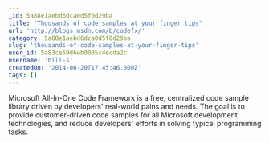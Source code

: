 ```yaml
---
_id: 5a88e1aebd6dca0d5f0d29ba
title: "Thousands of code samples at your finger tips"
url: 'http://blogs.msdn.com/b/codefx/'
category: 5a88e1aebd6dca0d5f0d29ba
slug: 'thousands-of-code-samples-at-your-finger-tips'
user_id: 5a83ce59d6eb0005c4ecda2c
username: 'bill-s'
createdOn: '2014-06-20T17:45:46.000Z'
tags: []
---
```


Microsoft All-In-One Code Framework is a free, centralized code sample library driven by developers' real-world pains and needs. The goal is to provide customer-driven code samples for all Microsoft development technologies, and reduce developers' efforts in solving typical programming tasks.
